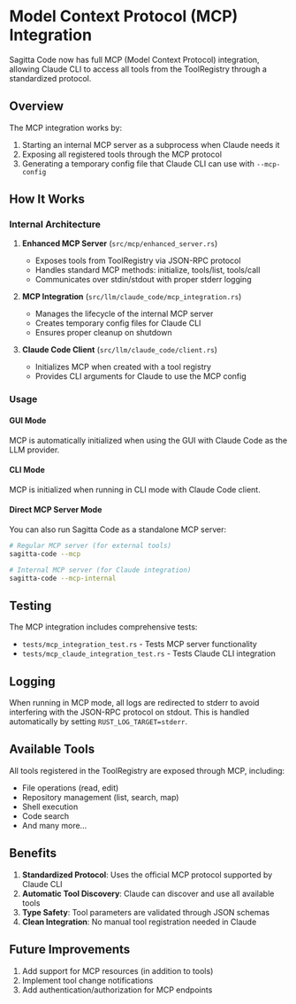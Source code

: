 # Model Context Protocol (MCP) Integration

Sagitta Code now has full MCP (Model Context Protocol) integration, allowing Claude CLI to access all tools from the ToolRegistry through a standardized protocol.

## Overview

The MCP integration works by:
1. Starting an internal MCP server as a subprocess when Claude needs it
2. Exposing all registered tools through the MCP protocol
3. Generating a temporary config file that Claude CLI can use with `--mcp-config`

## How It Works

### Internal Architecture

1. **Enhanced MCP Server** (`src/mcp/enhanced_server.rs`)
   - Exposes tools from ToolRegistry via JSON-RPC protocol
   - Handles standard MCP methods: initialize, tools/list, tools/call
   - Communicates over stdin/stdout with proper stderr logging

2. **MCP Integration** (`src/llm/claude_code/mcp_integration.rs`)
   - Manages the lifecycle of the internal MCP server
   - Creates temporary config files for Claude CLI
   - Ensures proper cleanup on shutdown

3. **Claude Code Client** (`src/llm/claude_code/client.rs`)
   - Initializes MCP when created with a tool registry
   - Provides CLI arguments for Claude to use the MCP config

### Usage

#### GUI Mode
MCP is automatically initialized when using the GUI with Claude Code as the LLM provider.

#### CLI Mode
MCP is initialized when running in CLI mode with Claude Code client.

#### Direct MCP Server Mode
You can also run Sagitta Code as a standalone MCP server:

```bash
# Regular MCP server (for external tools)
sagitta-code --mcp

# Internal MCP server (for Claude integration)
sagitta-code --mcp-internal
```

## Testing

The MCP integration includes comprehensive tests:

- `tests/mcp_integration_test.rs` - Tests MCP server functionality
- `tests/mcp_claude_integration_test.rs` - Tests Claude CLI integration

## Logging

When running in MCP mode, all logs are redirected to stderr to avoid interfering with the JSON-RPC protocol on stdout. This is handled automatically by setting `RUST_LOG_TARGET=stderr`.

## Available Tools

All tools registered in the ToolRegistry are exposed through MCP, including:
- File operations (read, edit)
- Repository management (list, search, map)
- Shell execution
- Code search
- And many more...

## Benefits

1. **Standardized Protocol**: Uses the official MCP protocol supported by Claude CLI
2. **Automatic Tool Discovery**: Claude can discover and use all available tools
3. **Type Safety**: Tool parameters are validated through JSON schemas
4. **Clean Integration**: No manual tool registration needed in Claude

## Future Improvements

1. Add support for MCP resources (in addition to tools)
2. Implement tool change notifications
3. Add authentication/authorization for MCP endpoints